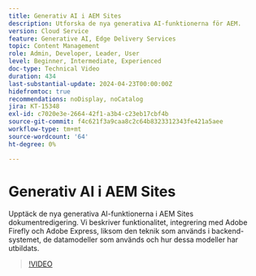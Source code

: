 ```yaml
---
title: Generativ AI i AEM Sites
description: Utforska de nya generativa AI-funktionerna för AEM.
version: Cloud Service
feature: Generative AI, Edge Delivery Services
topic: Content Management
role: Admin, Developer, Leader, User
level: Beginner, Intermediate, Experienced
doc-type: Technical Video
duration: 434
last-substantial-update: 2024-04-23T00:00:00Z
hidefromtoc: true
recommendations: noDisplay, noCatalog
jira: KT-15348
exl-id: c7020e3e-2664-42f1-a3b4-c23eb17cbf4b
source-git-commit: f4c621f3a9caa8c2c64b8323312343fe421a5aee
workflow-type: tm+mt
source-wordcount: '64'
ht-degree: 0%

---
```


# Generativ AI i AEM Sites

Upptäck de nya generativa AI-funktionerna i AEM Sites dokumentredigering. Vi beskriver funktionalitet, integrering med Adobe Firefly och Adobe Express, liksom den teknik som används i backend-systemet, de datamodeller som används och hur dessa modeller har utbildats.

>[!VIDEO](https://video.tv.adobe.com/v/3428436/?learn=on)
